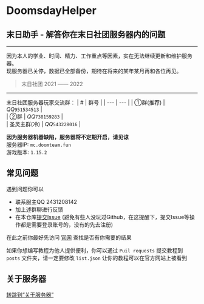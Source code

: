 # DoomsdayHelper
## 末日助手 - 解答你在末日社团服务器内的问题

------

因为本人的学业、时间、精力、工作重点等因素，实在无法继续更新和维护服务器。  
现服务器已关停，数据已全部备份，期待在将来的某年某月再和各位再见。

> 末日社团 2021 —— 2022

------

末日社团服务器玩家交流群：
| # | 群号 |
| --- | --- |
| ①群(推荐) | *QQ*`951534513` |  
| ②群 | *QQ*`738159283` |  
| 圣灵主群(冷) | *QQ*`543228016` |  

**因为服务器机器缺陷，服务器将不定期开启，请见谅**  
服务器IP: `mc.doomteam.fun`  
游戏版本: `1.15.2`  

## 常见问题

遇到问题你可以  
* 联系服主QQ 2431208142   
* 加上述群聊进行反馈  
* 在本仓库[提交Issue](https://github.com/DoomsdaySociety/DoomsdayHelper/issues/new/choose) (避免有些人没玩过Github，在这提醒下，提交Issue等操作都是需要登录账号的，没有的先去注册)  

在此之前你最好先访问 [官网](https://www.doomteam.fun) 查找是否有你需要的结果  

如果你想编写教程为他人提供便利，你可以通过 `Puil requests` 提交教程到 `posts` 文件夹，请一定要修改 `list.json` 让你的教程可以在官方网站上被看到

## 关于服务器

[转跳到“关于服务器”](https://www.doomteam.fun/%E5%85%B3%E4%BA%8E)
